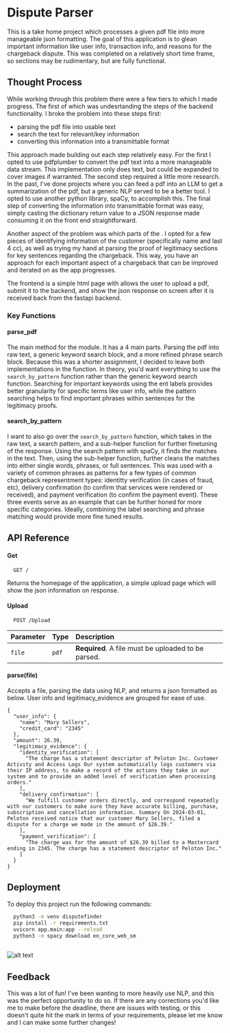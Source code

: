 
# Dispute Parser

This is a take home project which processes a given pdf file into more manageable json formatting. The goal of this application is to glean important information like user info, transaction info, and reasons for the chargeback dispute. This was completed on a relatively short time frame, so sections may be rudimentary, but are fully functional.

## Thought Process

While working through this problem there were a few tiers to which I made progress. The first of which was undesrtanding the steps of the backend functionality. I broke the problem into these steps first:

- parsing the pdf file into usable text
- search the text for relevant/key information 
- converting this information into a transmittable format

This approach made building out each step relatively easy. For the first I opted to use pdfplumber to convert the pdf text into a more manageable data stream. This implementation only does text, but could be expanded to cover images if warranted. The second step required a little more research. In the past, I've done projects where you can feed a pdf into an LLM to get a summarization of the pdf, but a generic NLP served to be a better tool. I opted to use another python library, spaCy, to accomplish this. The final step of converting the information into transmittable format was easy, simply casting the dictionary return value to a JSON response made consuming it on the front end straightforward.

Another aspect of the problem was which parts of the . I opted for a few pieces of identifying information of the customer (specifically name and last 4 cc), as well as trying my hand at parsing the proof of legitimacy sections for key sentences regarding the chargeback. This way, you have an approach for each important aspect of a chargeback that can be improved and iterated on as the app progresses. 

The frontend is a simple html page with allows the user to upload a pdf, submit it to the backend, and show the json response on screen after it is received back from the fastapi backend.

### Key Functions

#### parse_pdf

The main method for the module. It has a 4 main parts. Parsing the pdf into raw text, a generic keyword search block, and a more refined phrase search block.  Because this was a shorter assignment, I decided to leave both implementations in the function. In theory, you'd want everything to use the `search_by_pattern` function rather than the generic keyword search function. Searching for important keywords using the ent labels provides better granularity for specific terms like user info, while the pattern searching helps to find important phrases within sentences for the legitimacy proofs. 

#### search_by_pattern

I want to also go over the `search_by_pattern` function, which takes in the raw text, a search pattern, and a sub-helper function for further finetuning of the response. Using the search pattern with spaCy, it finds the matches in the text. Then, using the sub-helper function, further cleans the matches into either single words, phrases, or full sentences. This was used with a variety of common phrases as patterns for a few types of common chargeback representment types: identitty verification (in cases of fraud, etc), delivery confirmation (to confirm that services were rendered or received), and payment verification (to confirm the payment event). These three events serve as an example that can be further honed for more specific categories. Ideally, combining the label searching and phrase matching would provide more fine tuned results.
## API Reference

#### Get 
```http
  GET /
```
Returns the homepage of the application, a simple upload page which will show the json information on response.

#### Upload

```http
  POST /Upload
```

| Parameter | Type     | Description                       |
| :-------- | :------- | :-------------------------------- |
| `file`      | `pdf` | **Required**. A file must be uploaded to be parsed. |

#### parse(file)

Accepts a file, parsing the data using NLP, and returns a json formatted as below. User info and legitimacy_evidence are grouped for ease of use.


```
{
  "user_info": {
    "name": "Mary Sellers",
    "credit_card": "2345"
  },
  "amount": 26.39,
  "legitimacy_evidence": {
    "identity_verification": [
      "The charge has a statement descriptor of Peloton Inc. Customer Activity and Access Logs Our system automatically logs customers via their IP address, to make a record of the actions they take in our system and to provide an added level of verification when processing orders."
    ],
    "delivery_confirmation": [
      "We fulfill customer orders directly, and correspond repeatedly with our customers to make sure they have accurate billing, purchase, subscription and cancellation information. Summary On 2024-03-01, Peloton received notice that our customer Mary Sellers, filed a dispute for a charge we made in the amount of $26.39."
    ],
    "payment_verification": [
      "The charge was for the amount of $26.39 billed to a Mastercard ending in 2345. The charge has a statement descriptor of Peloton Inc."
    ]
  }
}
```
## Deployment

To deploy this project run the following commands:

```bash
  python3 -m venv disputefinder
  pip install -r requirements.txt
  uvicorn app.main:app --reload
  python3 -m spacy download en_core_web_sm
  
```

![alt text](Isolated.png "Title")
## Feedback

This was a lot of fun! I've been wanting to more heavily use NLP, and this was the perfect opportunity to do so. If there are any corrections you'd like me to make before the deadline, there are issues with testing, or this doesn't quite hit the mark in terms of your requirements, please let me know and I can make some further changes! 
